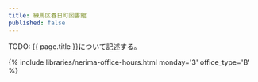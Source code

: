 ```yaml
---
title: 練馬区春日町図書館
published: false
---
```


TODO: {{ page.title }}について記述する。

{% include libraries/nerima-office-hours.html monday='3' office_type='B' %}
